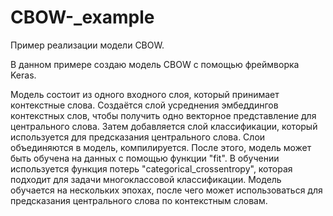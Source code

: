 # CBOW-_example


Пример реализации модели CBOW.

В данном примере создаю модель CBOW с помощью фреймворка Keras. 

Модель состоит из одного входного слоя, который принимает контекстные слова.
Создаётся слой усреднения эмбеддингов контекстных слов, чтобы получить одно векторное представление для центрального слова. 
Затем добавляется слой классификации, который используется для предсказания центрального слова. 
Слои объединяются в модель, компилируется. 
После этого, модель может быть обучена на данных с помощью функции "fit". 
В обучении используется функция потерь "categorical_crossentropy", которая подходит для задачи многоклассовой классификации. 
Модель обучается на нескольких эпохах, после чего может использоваться для предсказания центрального слова по контекстным словам.
